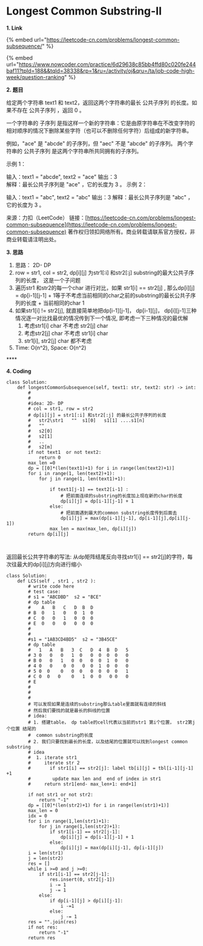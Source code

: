 # Longest Common Substring-II

**1. Link**

{% embed url="https://leetcode-cn.com/problems/longest-common-subsequence/" %}

{% embed url="https://www.nowcoder.com/practice/6d29638c85bb4ffd80c020fe244baf11?tpId=188&&tqId=38338&rp=1&ru=/activity/oj&qru=/ta/job-code-high-week/question-ranking" %}



**2. 题目**

给定两个字符串 text1 和 text2，返回这两个字符串的最长 公共子序列 的长度。如果不存在 公共子序列 ，返回 0 。

一个字符串的 子序列 是指这样一个新的字符串：它是由原字符串在不改变字符的相对顺序的情况下删除某些字符（也可以不删除任何字符）后组成的新字符串。

例如，"ace" 是 "abcde" 的子序列，但 "aec" 不是 "abcde" 的子序列。 两个字符串的 公共子序列 是这两个字符串所共同拥有的子序列。

示例 1：

输入：text1 = "abcde", text2 = "ace" 输出：3  
解释：最长公共子序列是 "ace" ，它的长度为 3 。 示例 2：

输入：text1 = "abc", text2 = "abc" 输出：3 解释：最长公共子序列是 "abc" ，它的长度为 3 。

来源：力扣（LeetCode） 链接：[https://leetcode-cn.com/problems/longest-common-subsequence](https://leetcode-cn.com/problems/longest-common-subsequence) 著作权归领扣网络所有。商业转载请联系官方授权，非商业转载请注明出处。



**3. 思路**

1. 思路： 2D- DP
2. row = str1, col = str2, dp\[i\]\[j\] 为str1\[:i\] 和str2\[:j\] substring的最大公共子序列的长度， 这是一个子问题
3. 遍历str1 和str2的每一个char 进行对比，如果 str1\[i\] == str2\[j\] , 那么dp\[i\]\[j\] = dp\[i-1\]\[j-1\] + 1等于不考虑当前相同的char之前的substring的最长公共子序列的长度 + 当前相同的char 1
4. 如果str1\[i\] != str2\[j\], 就直接简单地把dp\[i-1\]\[j-1\]，   dp\[i-1\]\[j\]， dp\[i\]\[j-1\]三种情况逐一对比找最优的情况传到下一个情况, 即考虑一下三种情况的最优解
   1. 考虑str1\[i\] char 不考虑 str2\[j\] char
   2. 考虑str2\[j\] char 不考虑 str1\[i\] char
   3. str1\[i\], str2\[j\] char 都不考虑 
5. Time: O\(n^2\), Space: O\(n^2\)

\*\*\*\*

**4. Coding**

```text
class Solution:
    def longestCommonSubsequence(self, text1: str, text2: str) -> int:
        #
        #
        #idea: 2D- DP
        # col = str1, row = str2
        # dp[i][j] = str1[:i] 和str2[:j] 的最长公共子序列的长度
        #   str2\str1   ""  s1[0]   s1[1] ....s1[n]
        #   ""
        #   s2[0]
        #   s2[1]
        #   ..
        #   s2[m]
        if not text1  or not text2:
            return 0
        max_len =0
        dp = [[0]*(len(text1)+1) for i in range(len(text2)+1)]
        for i in range(1, len(text2)+1):
            for j in range(1, len(text1)+1):
                
                if text1[j-1] == text2[i-1] :
                    # 把前面连续的substring的长度加上现在新的char的长度
                    dp[i][j] = dp[i-1][j-1] + 1
                else:
                    # 把前面遇到最大的common substring长度传到后面去
                    dp[i][j] = max(dp[i-1][j-1], dp[i-1][j],dp[i][j-1])
                max_len = max(max_len, dp[i][j])
        return dp[i][j]

        

```



返回最长公共字符串的写法: 从dp矩阵结尾反向寻找str1\[i\] == str2\[j\]的字符，每次往最大的dp\[i\]\[j\]方向进行缩小



```text
class Solution:
    def LCS(self , str1 , str2 ):
        # write code here
        # test case:
        # s1 = "ABCDBD"  s2 = "BCE"
        # dp table
        #    A   B   C   D  B  D
        # B  0   1   0   0  1  0
        # C  0   0   1   0  0  0
        # E  0   0   0   0  0  0
        #
        #
        #s1 = "1AB3CD4BD5"  s2 = "3B45CE"
        # dp table
        #   1   A   B   3  C   D  4  B  D   5
        # 3 0   0   0   1  0   0  0  0  0   0
        # B 0   0   1   0  0   0  0  1  0   0
        # 4 0   0    0  0   0  0  1  0  0   0
        # 5 0  0    0   0  0   0  0  0  0   1
        # C 0  0   0    0   1  0  0   0 0   0
        # E
        #
        #
        #
        # 可以发现如果是连续的substring那么table里面就有连续的斜线
        # 然后我们要找的就是最长的斜线的位置
        # idea:
        # 1. 搭建table， dp table的cell代表以当前的str1 第i个位置， str2第j个位置 结尾的
        #  common substring的长度
        # 2. 我们只要找到最长的长度，以及结尾的位置就可以找到longest common substring
        # idea
        #  1. iterate str1
        #     iterate str 2 
        #       if str1[i] == str2[j]: label tb[i][j] = tbl[i-1][j-1] +1
        #        update max len and  end of index in str1
        #     return str1[end- max_len+1: end+1]
        
        if not str1 or not str2:
            return "-1"
        dp = [[0]*(len(str2)+1) for i in range(len(str1)+1)]
        max_len = 0
        idx = 0
        for i in range(1,len(str1)+1):
            for j in range(1,len(str2)+1):
                if str1[i-1] == str2[j-1]:
                    dp[i][j] = dp[i-1][j-1] + 1
                else:
                    dp[i][j] = max(dp[i][j-1], dp[i-1][j])
        i = len(str1)
        j = len(str2)
        res = []
        while i >=0 and j >=0:
            if str1[i-1] == str2[j-1]:
                res.insert(0, str2[j-1])
                i -= 1 
                j -= 1
            else:
                if dp[i-1][j] > dp[i][j-1]:
                    i -=1
                else:
                    j -= 1
        res = "".join(res)
        if not res:
            return "-1"
        return res
                      
```





